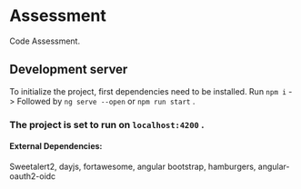 # Assessment

Code Assessment.

## Development server

To initialize the project, first dependencies need to be installed. 
Run `npm i` -> Followed by `ng serve --open` or `npm run start` .

### The project is set to run on `localhost:4200` .

#### External Dependencies:
Sweetalert2, dayjs, fortawesome, angular bootstrap, hamburgers, angular-oauth2-oidc

